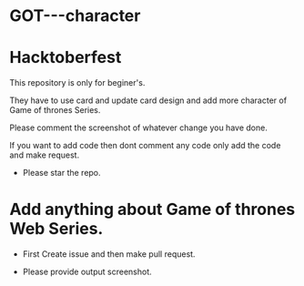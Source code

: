 # GOT---character
# Hacktoberfest 

This repository is only for beginer's.

They have to use card and update card design and add more character of Game of thrones Series.

Please comment the screenshot of whatever change you have done. 

If you want to add code then dont comment any code only add the code and make request.

- Please star the repo.

# Add anything about Game of thrones Web Series.

- First Create issue and then make pull request.

- Please provide output screenshot.

